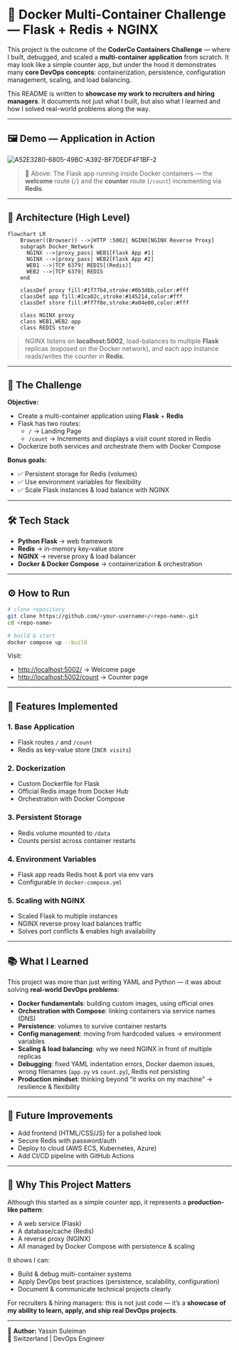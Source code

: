 # 🐳 Docker Multi-Container Challenge — Flask + Redis + NGINX

This project is the outcome of the **CoderCo Containers Challenge** — where I built, debugged, and scaled a **multi-container application** from scratch. It may look like a simple counter app, but under the hood it demonstrates many **core DevOps concepts**: containerization, persistence, configuration management, scaling, and load balancing.

This README is written to **showcase my work to recruiters and hiring managers**. It documents not just what I built, but also what I learned and how I solved real-world problems along the way.

---

## 🖼️ Demo — Application in Action

![A52E3280-6805-49BC-A392-BF7DEDF4F1BF-2](https://github.com/user-attachments/assets/9aeb141e-81ba-490d-b680-0df6456fb02c)


> 🔎 Above: The Flask app running inside Docker containers — the **welcome** route (`/`) and the **counter** route (`/count`) incrementing via **Redis**.

---

## 🧭 Architecture (High Level)

```mermaid
flowchart LR
    Browser((Browser)) -->|HTTP :5002| NGINX[NGINX Reverse Proxy]
    subgraph Docker_Network
      NGINX -->|proxy_pass| WEB1[Flask App #1]
      NGINX -->|proxy_pass| WEB2[Flask App #2]
      WEB1 -->|TCP 6379| REDIS[(Redis)]
      WEB2 -->|TCP 6379| REDIS
    end

    classDef proxy fill:#1f77b4,stroke:#0b3d6b,color:#fff
    classDef app fill:#2ca02c,stroke:#145214,color:#fff
    classDef store fill:#ff7f0e,stroke:#a04e00,color:#fff

    class NGINX proxy
    class WEB1,WEB2 app
    class REDIS store
```

> NGINX listens on **localhost:5002**, load-balances to multiple **Flask** replicas (exposed on the Docker network), and each app instance reads/writes the counter in **Redis**.

---

## 🎯 The Challenge

**Objective:**

* Create a multi-container application using **Flask** + **Redis**
* Flask has two routes:
  * `/` → Landing Page
  * `/count` → Increments and displays a visit count stored in Redis
* Dockerize both services and orchestrate them with Docker Compose

**Bonus goals:**

* ✅ Persistent storage for Redis (volumes)
* ✅ Use environment variables for flexibility
* ✅ Scale Flask instances & load balance with NGINX

---

## 🛠 Tech Stack

* **Python Flask** → web framework
* **Redis** → in-memory key-value store
* **NGINX** → reverse proxy & load balancer
* **Docker & Docker Compose** → containerization & orchestration

---

## ⚙️ How to Run

```bash
# clone repository
git clone https://github.com/<your-username>/<repo-name>.git
cd <repo-name>

# build & start
docker compose up --build
```

Visit:

* [http://localhost:5002/](http://localhost:5002/) → Welcome page
* [http://localhost:5002/count](http://localhost:5002/count) → Counter page

---

## 🚀 Features Implemented

### 1. Base Application
* Flask routes `/` and `/count`
* Redis as key-value store (`INCR visits`)

### 2. Dockerization
* Custom Dockerfile for Flask
* Official Redis image from Docker Hub
* Orchestration with Docker Compose

### 3. Persistent Storage
* Redis volume mounted to `/data`
* Counts persist across container restarts

### 4. Environment Variables
* Flask app reads Redis host & port via env vars
* Configurable in `docker-compose.yml`

### 5. Scaling with NGINX
* Scaled Flask to multiple instances
* NGINX reverse proxy load balances traffic
* Solves port conflicts & enables high availability

---

## 📚 What I Learned

This project was more than just writing YAML and Python — it was about solving **real-world DevOps problems**:

* **Docker fundamentals**: building custom images, using official ones
* **Orchestration with Compose**: linking containers via service names (DNS)
* **Persistence**: volumes to survive container restarts
* **Config management**: moving from hardcoded values → environment variables
* **Scaling & load balancing**: why we need NGINX in front of multiple replicas
* **Debugging**: fixed YAML indentation errors, Docker daemon issues, wrong filenames (`app.py` vs `count.py`), Redis not persisting
* **Production mindset**: thinking beyond “it works on my machine” → resilience & flexibility

---

## 🌱 Future Improvements

* Add frontend (HTML/CSS/JS) for a polished look
* Secure Redis with password/auth
* Deploy to cloud (AWS ECS, Kubernetes, Azure)
* Add CI/CD pipeline with GitHub Actions

---

## 💼 Why This Project Matters

Although this started as a simple counter app, it represents a **production-like pattern**:

* A web service (Flask)
* A database/cache (Redis)
* A reverse proxy (NGINX)
* All managed by Docker Compose with persistence & scaling

It shows I can:

* Build & debug multi-container systems
* Apply DevOps best practices (persistence, scalability, configuration)
* Document & communicate technical projects clearly

For recruiters & hiring managers: this is not just code — it’s a **showcase of my ability to learn, apply, and ship real DevOps projects**.

---

👤 **Author:** Yassin Suleiman  
📍 Switzerland | DevOps Engineer
